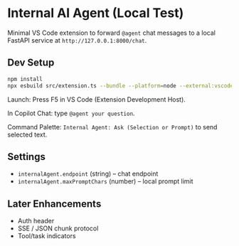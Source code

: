 # Internal AI Agent (Local Test)

Minimal VS Code extension to forward `@agent` chat messages to a local FastAPI service at `http://127.0.0.1:8000/chat`.

## Dev Setup

```bash
npm install
npx esbuild src/extension.ts --bundle --platform=node --external:vscode --outfile=dist/extension.js --sourcemap
```

Launch: Press F5 in VS Code (Extension Development Host).

In Copilot Chat: type `@agent your question`.

Command Palette: `Internal Agent: Ask (Selection or Prompt)` to send selected text.

## Settings
- `internalAgent.endpoint` (string) – chat endpoint
- `internalAgent.maxPromptChars` (number) – local prompt limit

## Later Enhancements
- Auth header
- SSE / JSON chunk protocol
- Tool/task indicators

